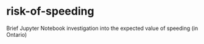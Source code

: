 # risk-of-speeding
Brief Jupyter Notebook investigation into the expected value of speeding (in Ontario)
